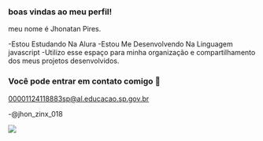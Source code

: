 ### boas vindas ao meu perfil!

meu nome é Jhonatan Pires.

-Estou Estudando Na Alura
-Estou Me Desenvolvendo Na Linguagem javascript
-Utilizo esse espaço para minha organização e compartilhamento dos meus projetos desenvolvidos.

### Você pode entrar em contato comigo 📧

00001124118883sp@al.educacao.sp.gov.br

-@jhon_zinx_018

![](https://media1.tenor.com/m/YZNyPWI-iCQAAAAC/se-quiser-sim.gif)
